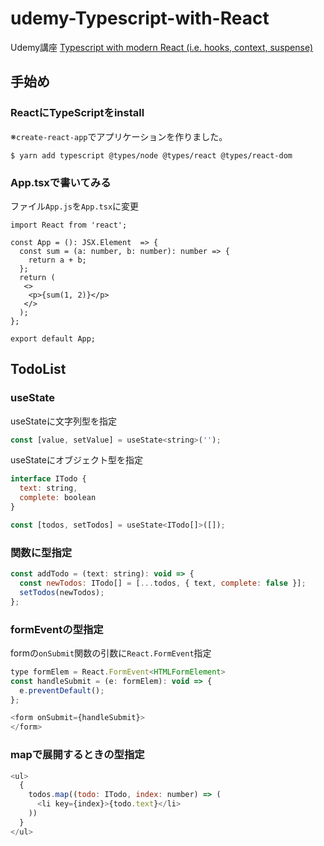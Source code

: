 # udemy-Typescript-with-React

Udemy講座
[Typescript with modern React (i.e. hooks, context, suspense)](https://www.udemy.com/course/typescript-with-react-hooks-and-context/)

## 手始め

### ReactにTypeScriptをinstall

※`create-react-app`でアプリケーションを作りました。

```
$ yarn add typescript @types/node @types/react @types/react-dom
```

### App.tsxで書いてみる

ファイル`App.js`を`App.tsx`に変更

```javascript:App.tsx
import React from 'react';

const App = (): JSX.Element  => {
  const sum = (a: number, b: number): number => {
    return a + b;
  };
  return (
   <>
    <p>{sum(1, 2)}</p>
   </>
  );
};

export default App;
```

## TodoList

### useState

useStateに文字列型を指定

```javascript
const [value, setValue] = useState<string>('');
```

useStateにオブジェクト型を指定

```javascript
interface ITodo {
  text: string,
  complete: boolean
}

const [todos, setTodos] = useState<ITodo[]>([]);
```

### 関数に型指定

```javascript
const addTodo = (text: string): void => {
  const newTodos: ITodo[] = [...todos, { text, complete: false }];
  setTodos(newTodos);
};
```


### formEventの型指定

formの`onSubmit`関数の引数に`React.FormEvent`指定

```javascript
type formElem = React.FormEvent<HTMLFormElement>
const handleSubmit = (e: formElem): void => {
  e.preventDefault();
};

<form onSubmit={handleSubmit}>
</form>
```

### mapで展開するときの型指定

```javascript
<ul>
  {
    todos.map((todo: ITodo, index: number) => ( 
      <li key={index}>{todo.text}</li>
    ))
  }
</ul>
```
